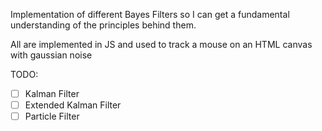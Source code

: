 Implementation of different Bayes Filters so I can get a fundamental understanding of the principles behind them.

All are implemented in JS and used to track a mouse on an HTML canvas with gaussian noise

TODO: 
- [ ] Kalman Filter
- [ ] Extended Kalman Filter
- [ ] Particle Filter